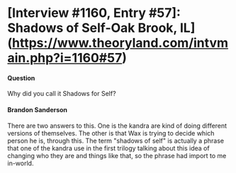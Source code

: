 # [Interview #1160, Entry #57]: Shadows of Self-Oak Brook, IL](https://www.theoryland.com/intvmain.php?i=1160#57)

#### Question

Why did you call it Shadows for Self?

#### Brandon Sanderson

There are two answers to this. One is the kandra are kind of doing different versions of themselves. The other is that Wax is trying to decide which person he is, through this. The term "shadows of self" is actually a phrase that one of the kandra use in the first trilogy talking about this idea of changing who they are and things like that, so the phrase had import to me in-world.

